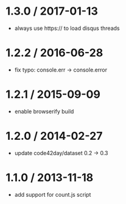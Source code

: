 
1.3.0 / 2017-01-13
==================

 * always use https:// to load disqus threads

1.2.2 / 2016-06-28
==================

 * fix typo: console.err -> console.error

1.2.1 / 2015-09-09
==================

 * enable browserify build

1.2.0 / 2014-02-27
==================

 * update code42day/dataset 0.2 -> 0.3

1.1.0 / 2013-11-18 
==================

 * add support for count.js script
